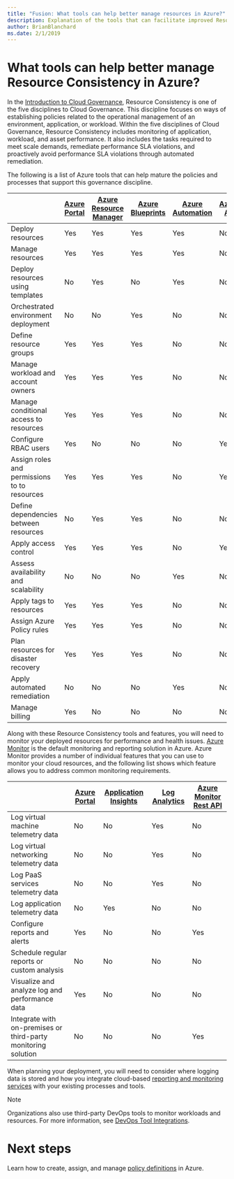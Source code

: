 ```yaml
---
title: "Fusion: What tools can help better manage resources in Azure?"
description: Explanation of the tools that can facilitate improved Resource Consistency in Azure
author: BrianBlanchard
ms.date: 2/1/2019
---
```


<!-- markdownlint-disable MD026 -->

# What tools can help better manage Resource Consistency in Azure?

In the [Introduction to Cloud Governance](../overview.md), Resource Consistency is one of the five disciplines to Cloud Governance. This discipline focuses on ways of establishing policies related to the operational management of an environment, application, or workload. Within the five disciplines of Cloud Governance, Resource Consistency includes monitoring of application, workload, and asset performance. It also includes the tasks required to meet scale demands, remediate performance SLA violations, and proactively avoid performance SLA violations through automated remediation.

The following is a list of Azure tools that can help mature the policies and processes that support this governance discipline.

|    | [Azure Portal](https://azure.microsoft.com/features/azure-portal/)  | [Azure Resource Manager](/azure/azure-resource-manager/resource-group-overview)  | [Azure Blueprints](/azure/governance/blueprints/overview) | [Azure Automation](/azure/automation/automation-intro) | [Azure AD](/azure/active-directory/fundamentals/active-directory-whatis) |
|---------|---------|---------|---------|---------|---------|
| Deploy resources                             | Yes | Yes | Yes | Yes | No  |
| Manage resources                             | Yes | Yes | Yes | Yes | No  |
| Deploy resources using templates             | No  | Yes | No  | Yes | No  |
| Orchestrated environment deployment          | No  | No  | Yes | No  | No  |
| Define resource groups                       | Yes | Yes | Yes | No  | No  |
| Manage workload and account owners           | Yes | Yes | Yes | No  | No  |
| Manage conditional access to resources       | Yes | Yes | Yes | No  | No  |
| Configure RBAC users                         | Yes | No  | No  | No  | Yes |
| Assign roles and permissions to to resources | Yes | Yes | Yes | No  | Yes |
| Define dependencies between resources        | No  | Yes | Yes | No  | No  |
| Apply access control                         | Yes | Yes | Yes | No  | Yes |
| Assess availability and scalability          | No  | No  | No  | Yes | No  |
| Apply tags to resources                      | Yes | Yes | Yes | No  | No  |
| Assign Azure Policy rules                    | Yes | Yes | Yes | No  | No  |
| Plan resources for disaster recovery         | Yes | Yes | Yes | No  | No  |
| Apply automated remediation                  | No  | No  | No  | Yes | No  |
| Manage billing                               | Yes | No  | No  | No  | No  |

Along with these Resource Consistency tools and features, you will need to monitor your deployed resources for performance and health issues. [Azure Monitor](/azure/azure-monitor/overview) is the default monitoring and reporting solution in Azure. Azure Monitor provides a number of individual features that you can use to monitor your cloud resources, and the following list shows which feature allows you to address common monitoring requirements.

|                                                    | [Azure Portal](https://azure.microsoft.com/features/azure-portal/) | [Application Insights](/azure/application-insights/app-insights-overview) | [Log Analytics](/azure/azure-monitor/log-query/log-query-overview) | [Azure Monitor Rest API](/rest/api/monitor/) |
|----------------------------------------------------|--------------|----------------------|---------------|------------------------|
| Log virtual machine telemetry data                 | No           | No                   | Yes           | No                     |
| Log virtual networking telemetry data              | No           | No                   | Yes           | No                     |
| Log PaaS services telemetry data                   | No           | No                   | Yes           | No                     |
| Log application telemetry data                     | No           | Yes                  | No            | No                     |
| Configure reports and alerts                       | Yes          | No                   | No            | Yes                    |
| Schedule regular reports or custom analysis        | No           | No                   | No            | No                     |
| Visualize and analyze log and performance data     | Yes          | No                   | No            | No                     |
| Integrate with on-premises or third-party monitoring solution     | No           | No                   | No            | Yes                    |

When planning your deployment, you will need to consider where logging data is stored and how you integrate cloud-based [reporting and monitoring services](../../decision-guides/log-and-report/overview.md) with your existing processes and tools.

> [!NOTE]
> Organizations also use third-party DevOps tools to monitor workloads and resources. For more information, see [DevOps Tool Integrations](https://azure.microsoft.com/products/devops-tool-integrations/).

# Next steps

Learn how to create, assign, and manage [policy definitions](/azure/governance/policy/) in Azure.

<!-- markdownlint-enable MD026 -->
